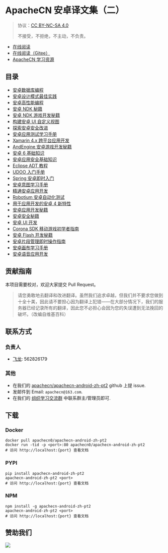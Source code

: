 # ApacheCN 安卓译文集（二）

> 协议：[CC BY-NC-SA 4.0](http://creativecommons.org/licenses/by-nc-sa/4.0/)
> 
> 不接受，不拒绝，不主动，不负责。

* [在线阅读](https://android2.apachecn.org)
* [在线阅读（Gitee）](https://apachecn.gitee.io/doc-template/)
* [ApacheCN 学习资源](http://docs.apachecn.org/)

## 目录

+   [安卓数据库编程](docs/andr-db-prog/SUMMARY.md)
+   [安卓设计模式最佳实践](docs/andr-design-ptn-best-prac/SUMMARY.md)
+   [安卓高性能编程](docs/andr-hiperf-prog/SUMMARY.md)
+   [安卓 NDK 秘籍](docs/andr-ndk-cb/SUMMARY.md)
+   [安卓 NDK 游戏开发秘籍](docs/andr-ndk-game-dev-cb/SUMMARY.md)
+   [构建安卓 UI 自定义视图](docs/build-andr-ui-cus-view/SUMMARY.md)
+   [探索安卓安全改进](docs/expl-se-andr/SUMMARY.md)
+   [安卓应用测试学习手册](docs/learn-andr-app-test/SUMMARY.md)
+   [Xamarin 4.x 跨平台应用开发](docs/xamarin-4x-xplat-app-dev/SUMMARY.md)
+   [AndEngine 安卓游戏开发秘籍](docs/andengine-andr-game-dev-cb/SUMMARY.md)
+   [安卓 6 基础知识](docs/andr6-essense/README.md)
+   [安卓应用安全基础知识](docs/andr-app-sec-essense/README.md)
+   [Eclipse ADT 教程](docs/andr-dev-tool-eclipse/README.md)
+   [UDOO 入门手册](docs/get-start-udoo/README.md)
+   [Spring 安卓即时入门](docs/ins-spring-andr-start/README.md)
+   [安卓意图学习手册](docs/learn-andr-intent/README.md)
+   [精通安卓应用开发](docs/master-andr-app-dev/README.md)
+   [Robotium 安卓自动化测试](docs/robo-auto-test-andr/README.md)
+   [用于应用开发的安卓 4 新特性](docs/andr4-new-feat-app-dev/SUMMARY.md)
+   [安卓应用开发秘籍](docs/andr-app-dev-cb/SUMMARY.md)
+   [安卓安全秘籍](docs/andr-sec-cb/SUMMARY.md)
+   [安卓 UI 开发](docs/andr-ui-dev/SUMMARY.md)
+   [Corona SDK 移动游戏初学者指南](docs/corona-sdk-mobi-game-dev-begin-guide/SUMMARY.md)
+   [安卓 Flash 开发秘籍](docs/flash-dev-andr-cb/SUMMARY.md)
+   [安卓片段管理即时操作指南](docs/ins-andr-frag-mgt-howto/SUMMARY.md)
+   [安卓画布学习手册](docs/learn-andr-canvas/SUMMARY.md)
+   [安卓语音应用开发](docs/voice-app-dev-andr/SUMMARY.md)

## 贡献指南

<!--
无需翻译：

Android Studio 2 Essentail
Unity Android Game Development by Example Beginner's Guide
Android Application Testing Guide
-->

本项目需要校对，欢迎大家提交 Pull Request。

> 请您勇敢地去翻译和改进翻译。虽然我们追求卓越，但我们并不要求您做到十全十美，因此请不要担心因为翻译上犯错——在大部分情况下，我们的服务器已经记录所有的翻译，因此您不必担心会因为您的失误遭到无法挽回的破坏。（改编自维基百科）

## 联系方式

### 负责人

* [飞龙](https://github.com/wizardforcel): 562826179

### 其他

*   在我们的 [apachecn/apachecn-android-zh-pt2](https://github.com/apachecn/apachecn-android-zh-pt2) github 上提 issue.
*   发邮件到 Email: `apachecn@163.com`.
*   在我们的 [组织学习交流群](http://www.apachecn.org/organization/348.html) 中联系群主/管理员即可.

## 下载

### Docker

```
docker pull apachecn0/apachecn-android-zh-pt2
docker run -tid -p <port>:80 apachecn0/apachecn-android-zh-pt2
# 访问 http://localhost:{port} 查看文档
```

### PYPI

```
pip install apachecn-android-zh-pt2
apachecn-android-zh-pt2 <port>
# 访问 http://localhost:{port} 查看文档
```

### NPM

```
npm install -g apachecn-android-zh-pt2
apachecn-android-zh-pt2 <port>
# 访问 http://localhost:{port} 查看文档
```

## 赞助我们

![](http://data.apachecn.org/img/about/donate.jpg)
